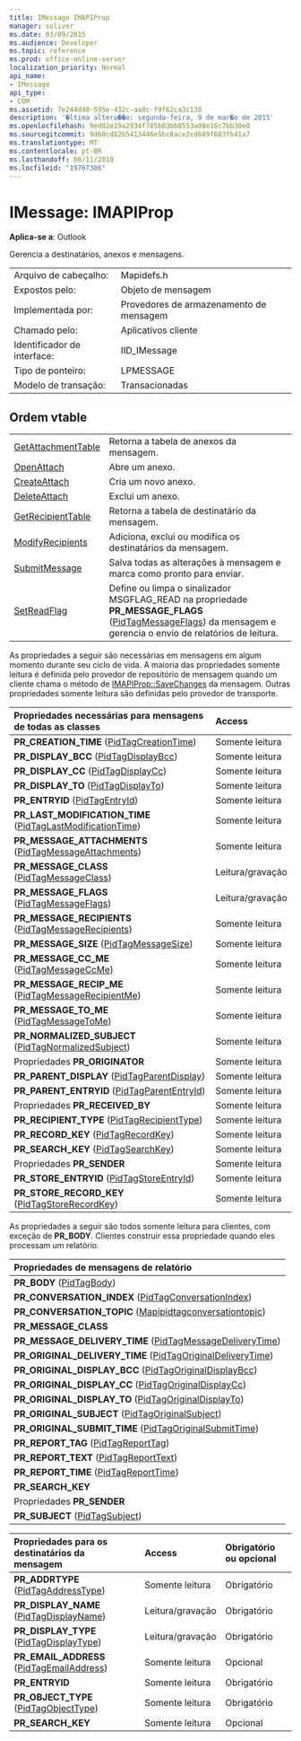```yaml
---
title: IMessage IMAPIProp
manager: soliver
ms.date: 03/09/2015
ms.audience: Developer
ms.topic: reference
ms.prod: office-online-server
localization_priority: Normal
api_name:
- IMessage
api_type:
- COM
ms.assetid: 7e244d40-595e-432c-aa8c-f9f62ca3c138
description: '�ltima altera��o: segunda-feira, 9 de mar�o de 2015'
ms.openlocfilehash: 9ed02e19a2934f785b03bb8553a08e16c7bb30e0
ms.sourcegitcommit: 9d60cd82b5413446e5bc8ace2cd689f683fb41a7
ms.translationtype: MT
ms.contentlocale: pt-BR
ms.lasthandoff: 06/11/2018
ms.locfileid: "19767386"
---
```

# <a name="imessage--imapiprop"></a>IMessage: IMAPIProp

  
  
**Aplica-se a**: Outlook 
  
Gerencia a destinatários, anexos e mensagens.
  
|||
|:-----|:-----|
|Arquivo de cabeçalho:  <br/> |Mapidefs.h  <br/> |
|Expostos pelo:  <br/> |Objeto de mensagem  <br/> |
|Implementada por:  <br/> |Provedores de armazenamento de mensagem  <br/> |
|Chamado pelo:  <br/> |Aplicativos cliente  <br/> |
|Identificador de interface:  <br/> |IID_IMessage  <br/> |
|Tipo de ponteiro:  <br/> |LPMESSAGE  <br/> |
|Modelo de transação:  <br/> |Transacionadas  <br/> |
   
## <a name="vtable-order"></a>Ordem vtable

|||
|:-----|:-----|
|[GetAttachmentTable](imessage-getattachmenttable.md) <br/> |Retorna a tabela de anexos da mensagem.  <br/> |
|[OpenAttach](imessage-openattach.md) <br/> |Abre um anexo.  <br/> |
|[CreateAttach](imessage-createattach.md) <br/> |Cria um novo anexo.  <br/> |
|[DeleteAttach](imessage-deleteattach.md) <br/> |Exclui um anexo.  <br/> |
|[GetRecipientTable](imessage-getrecipienttable.md) <br/> |Retorna a tabela de destinatário da mensagem.  <br/> |
|[ModifyRecipients](imessage-modifyrecipients.md) <br/> |Adiciona, exclui ou modifica os destinatários da mensagem.  <br/> |
|[SubmitMessage](imessage-submitmessage.md) <br/> |Salva todas as alterações à mensagem e marca como pronto para enviar.  <br/> |
|[SetReadFlag](imessage-setreadflag.md) <br/> |Define ou limpa o sinalizador MSGFLAG_READ na propriedade **PR_MESSAGE_FLAGS** ([PidTagMessageFlags](pidtagmessageflags-canonical-property.md)) da mensagem e gerencia o envio de relatórios de leitura.  <br/> |
   
As propriedades a seguir são necessárias em mensagens em algum momento durante seu ciclo de vida. A maioria das propriedades somente leitura é definida pelo provedor de repositório de mensagem quando um cliente chama o método de [IMAPIProp::SaveChanges](imapiprop-savechanges.md) da mensagem. Outras propriedades somente leitura são definidas pelo provedor de transporte. 
  
|**Propriedades necessárias para mensagens de todas as classes**|**Access**|
|:-----|:-----|
|**PR_CREATION_TIME** ([PidTagCreationTime](pidtagcreationtime-canonical-property.md))  <br/> |Somente leitura  <br/> |
|**PR_DISPLAY_BCC** ([PidTagDisplayBcc](pidtagdisplaybcc-canonical-property.md))  <br/> |Somente leitura  <br/> |
|**PR_DISPLAY_CC** ([PidTagDisplayCc](pidtagdisplaycc-canonical-property.md))  <br/> |Somente leitura  <br/> |
|**PR_DISPLAY_TO** ([PidTagDisplayTo](pidtagdisplayto-canonical-property.md))  <br/> |Somente leitura  <br/> |
|**PR_ENTRYID** ([PidTagEntryId](pidtagentryid-canonical-property.md))  <br/> |Somente leitura  <br/> |
|**PR_LAST_MODIFICATION_TIME** ([PidTagLastModificationTime](pidtaglastmodificationtime-canonical-property.md))  <br/> |Somente leitura  <br/> |
|**PR_MESSAGE_ATTACHMENTS** ([PidTagMessageAttachments](pidtagmessageattachments-canonical-property.md))  <br/> |Somente leitura  <br/> |
|**PR_MESSAGE_CLASS** ([PidTagMessageClass](pidtagmessageclass-canonical-property.md))  <br/> |Leitura/gravação  <br/> |
|**PR_MESSAGE_FLAGS** ([PidTagMessageFlags](pidtagmessageflags-canonical-property.md))  <br/> |Leitura/gravação  <br/> |
|**PR_MESSAGE_RECIPIENTS** ([PidTagMessageRecipients](pidtagmessagerecipients-canonical-property.md))  <br/> |Somente leitura  <br/> |
|**PR_MESSAGE_SIZE** ([PidTagMessageSize](pidtagmessagesize-canonical-property.md))  <br/> |Somente leitura  <br/> |
|**PR_MESSAGE_CC_ME** ([PidTagMessageCcMe](pidtagmessageccme-canonical-property.md))  <br/> |Somente leitura  <br/> |
|**PR_MESSAGE_RECIP_ME** ([PidTagMessageRecipientMe](pidtagmessagerecipientme-canonical-property.md))  <br/> |Somente leitura  <br/> |
|**PR_MESSAGE_TO_ME** ([PidTagMessageToMe](pidtagmessagetome-canonical-property.md))  <br/> |Somente leitura  <br/> |
|**PR_NORMALIZED_SUBJECT** ([PidTagNormalizedSubject](pidtagnormalizedsubject-canonical-property.md))  <br/> |Somente leitura  <br/> |
|Propriedades **PR_ORIGINATOR**  <br/> |Somente leitura  <br/> |
|**PR_PARENT_DISPLAY** ([PidTagParentDisplay](pidtagparentdisplay-canonical-property.md))  <br/> |Somente leitura  <br/> |
|**PR_PARENT_ENTRYID** ([PidTagParentEntryId](pidtagparententryid-canonical-property.md))  <br/> |Somente leitura  <br/> |
|Propriedades **PR_RECEIVED_BY**  <br/> |Somente leitura  <br/> |
|**PR_RECIPIENT_TYPE** ([PidTagRecipientType](pidtagrecipienttype-canonical-property.md))  <br/> |Somente leitura  <br/> |
|**PR_RECORD_KEY** ([PidTagRecordKey](pidtagrecordkey-canonical-property.md))  <br/> |Somente leitura  <br/> |
|**PR_SEARCH_KEY** ([PidTagSearchKey](pidtagsearchkey-canonical-property.md))  <br/> |Somente leitura  <br/> |
|Propriedades **PR_SENDER**  <br/> |Somente leitura  <br/> |
|**PR_STORE_ENTRYID** ([PidTagStoreEntryId](pidtagstoreentryid-canonical-property.md))  <br/> |Somente leitura  <br/> |
|**PR_STORE_RECORD_KEY** ([PidTagStoreRecordKey](pidtagstorerecordkey-canonical-property.md))  <br/> |Somente leitura  <br/> |
   
As propriedades a seguir são todos somente leitura para clientes, com exceção de **PR_BODY**. Clientes construir essa propriedade quando eles processam um relatório.
  
|**Propriedades de mensagens de relatório**|
|:-----|
|**PR_BODY** ([PidTagBody](pidtagbody-canonical-property.md))  <br/> |
|**PR_CONVERSATION_INDEX** ([PidTagConversationIndex](pidtagconversationindex-canonical-property.md))  <br/> |
|**PR_CONVERSATION_TOPIC** ([Mapipidtagconversationtopic](pidtagconversationtopic-canonical-property.md))  <br/> |
|**PR_MESSAGE_CLASS** <br/> |
|**PR_MESSAGE_DELIVERY_TIME** ([PidTagMessageDeliveryTime](pidtagmessagedeliverytime-canonical-property.md))  <br/> |
|**PR_ORIGINAL_DELIVERY_TIME** ([PidTagOriginalDeliveryTime](pidtagoriginaldeliverytime-canonical-property.md))  <br/> |
|**PR_ORIGINAL_DISPLAY_BCC** ([PidTagOriginalDisplayBcc](pidtagoriginaldisplaybcc-canonical-property.md))  <br/> |
|**PR_ORIGINAL_DISPLAY_CC** ([PidTagOriginalDisplayCc](pidtagoriginaldisplaycc-canonical-property.md))  <br/> |
|**PR_ORIGINAL_DISPLAY_TO** ([PidTagOriginalDisplayTo](pidtagoriginaldisplayto-canonical-property.md))  <br/> |
|**PR_ORIGINAL_SUBJECT** ([PidTagOriginalSubject](pidtagoriginalsubject-canonical-property.md))  <br/> |
|**PR_ORIGINAL_SUBMIT_TIME** ([PidTagOriginalSubmitTime](pidtagoriginalsubmittime-canonical-property.md))  <br/> |
|**PR_REPORT_TAG** ([PidTagReportTag](pidtagreporttag-canonical-property.md))  <br/> |
|**PR_REPORT_TEXT** ([PidTagReportText](pidtagreporttext-canonical-property.md))  <br/> |
|**PR_REPORT_TIME** ([PidTagReportTime](pidtagreporttime-canonical-property.md))  <br/> |
|**PR_SEARCH_KEY** <br/> |
|Propriedades **PR_SENDER**  <br/> |
|**PR_SUBJECT** ([PidTagSubject](pidtagsubject-canonical-property.md))  <br/> |
   
|**Propriedades para os destinatários da mensagem**|**Access**|**Obrigatório ou opcional**|
|:-----|:-----|:-----|
|**PR_ADDRTYPE** ([PidTagAddressType](pidtagaddresstype-canonical-property.md))  <br/> |Somente leitura  <br/> |Obrigatório  <br/> |
|**PR_DISPLAY_NAME** ([PidTagDisplayName](pidtagdisplayname-canonical-property.md))  <br/> |Leitura/gravação  <br/> |Obrigatório  <br/> |
|**PR_DISPLAY_TYPE** ([PidTagDisplayType](pidtagdisplaytype-canonical-property.md))  <br/> |Leitura/gravação  <br/> |Obrigatório  <br/> |
|**PR_EMAIL_ADDRESS** ([PidTagEmailAddress](pidtagemailaddress-canonical-property.md))  <br/> |Somente leitura  <br/> |Opcional  <br/> |
|**PR_ENTRYID** <br/> |Somente leitura  <br/> |Obrigatório  <br/> |
|**PR_OBJECT_TYPE** ([PidTagObjectType](pidtagobjecttype-canonical-property.md))  <br/> |Somente leitura  <br/> |Obrigatório  <br/> |
|**PR_SEARCH_KEY** <br/> |Somente leitura  <br/> |Opcional  <br/> |
   


